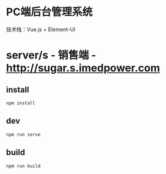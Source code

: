 # PC端后台管理系统

技术栈：Vue.js + Element-UI

# server/s - 销售端 - http://sugar.s.imedpower.com

## install

`npm install`

## dev

`npm run serve`

## build

`npm run build`